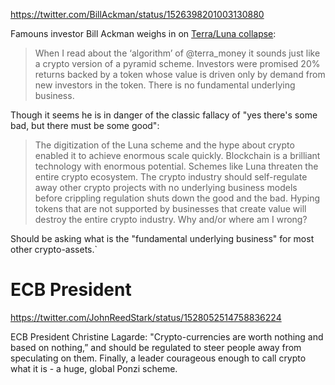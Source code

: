 
https://twitter.com/BillAckman/status/1526398201003130880

Famouns investor Bill Ackman weighs in on [Terra/Luna collapse](terra-crash-may-2022.md):

> When I read about the ‘algorithm’ of @terra_money it sounds just like a crypto version of a pyramid scheme. Investors were promised 20% returns backed by a token whose value is driven only by demand from new investors in the token. There is no fundamental underlying business.

Though it seems he is in danger of the classic fallacy of "yes there's some bad, but there must be some good":
 
> The digitization of the Luna scheme and the hype about crypto enabled it to achieve enormous scale quickly. Blockchain is a brilliant technology with enormous potential. Schemes like Luna threaten the entire crypto ecosystem. The crypto industry should self-regulate away other crypto projects with no underlying business models before crippling regulation shuts down the good and the bad. Hyping tokens that are not supported by businesses that create value will destroy the entire crypto industry. Why and/or where am I wrong?

Should be asking what is the "fundamental underlying business" for most other crypto-assets.`


# ECB President

https://twitter.com/JohnReedStark/status/1528052514758836224

ECB President Christine Lagarde: "Crypto-currencies are worth nothing and based on nothing,” and should be regulated to steer people away from speculating on them. Finally, a leader courageous enough to call crypto what it is - a huge, global Ponzi scheme.
